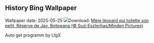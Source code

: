 ## History Bing Wallpaper
Wallpaper date: 2025-05-25
![](https://www.bing.com/th?id=OHR.LeopardMother_FR-FR7857818680_UHD.jpg&w=1000)Download: [Mère léopard qui toilette son petit, Réserve de Jao, Botswana (© Suzi Eszterhas/Minden Pictures)](https://www.bing.com/th?id=OHR.LeopardMother_FR-FR7857818680_UHD.jpg)

Auto get programm by LtgX
